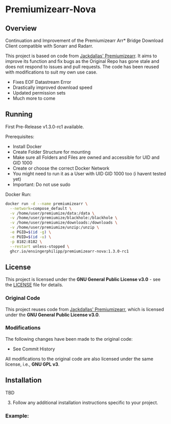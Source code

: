# Premiumizearr-Nova
## Overview

Continuation and Improvement of the Premiumizearr Arr* Bridge Download Client compatible with Sonarr and Radarr.

This project is based on code from [Jackdallas' Premiumizearr](https://github.com/jackdallas/premiumizearr). 
It aims to improve its function and fix bugs as the Original Repo has gone stale and does not respond to issues and pull requests.
The code has been reused with modifications to suit my own use case.

* Fixes EOF Datastream Error
* Drastically improved download speed
* Updated permission sets
* Much more to come

## Running
First Pre-Release v1.3.0-rc1 available.

Prerequisites:
* Install Docker
* Create Folder Structure for mounting
* Make sure all Folders and Files are owned and accessible for UID and GID 1000
* Create or choose the correct Docker Network
* You might need to run it as a User with UID GID 1000 too (i havent tested yet)
* Important: Do not use sudo

Docker Run:
```bash
docker run -d --name premiumizearr \
  --network=compose_default \
  -v /home/user/premiumize/data:/data \
  -v /home/user/premiumize/blackhole:/blackhole \
  -v /home/user/premiumize/downloads:/downloads \
  -v /home/user/premiumize/unzip:/unzip \
  -e PGID=$(id -g) \
  -e PUID=$(id -u) \
  -p 8182:8182 \
  --restart unless-stopped \
  ghcr.io/ensingerphilipp/premiumizearr-nova:1.3.0-rc1
```

## License

This project is licensed under the **GNU General Public License v3.0** - see the [LICENSE](./LICENSE) file for details.

### Original Code

This project reuses code from [Jackdallas' Premiumizearr](https://github.com/jackdallas/premiumizearr), which is licensed under the **GNU General Public License v3.0**.

### Modifications

The following changes have been made to the original code:
- See Commit History
  
All modifications to the original code are also licensed under the same license, i.e., **GNU GPL v3**.

## Installation

TBD

3. Follow any additional installation instructions specific to your project.


### Example:
